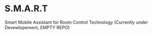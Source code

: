 # S.M.A.R.T
Smart Mobile Assistant for Room Control Technology
(Currently under Devewlopement, EMPTY REPO)

